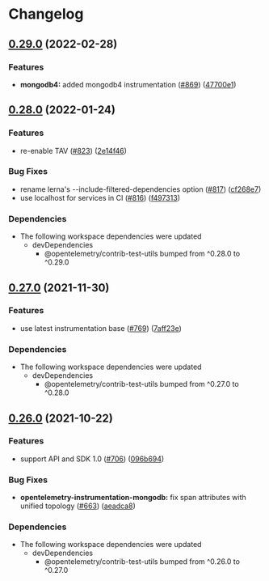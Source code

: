 # Changelog

## [0.29.0](https://www.github.com/open-telemetry/opentelemetry-js-contrib/compare/instrumentation-mongodb-v0.28.0...instrumentation-mongodb-v0.29.0) (2022-02-28)


### Features

* **mongodb4:** added mongodb4 instrumentation ([#869](https://www.github.com/open-telemetry/opentelemetry-js-contrib/issues/869)) ([47700e1](https://www.github.com/open-telemetry/opentelemetry-js-contrib/commit/47700e10dc6e4bd9ba0255cae85dec07ab4dd448))

## [0.28.0](https://www.github.com/open-telemetry/opentelemetry-js-contrib/compare/instrumentation-mongodb-v0.27.0...instrumentation-mongodb-v0.28.0) (2022-01-24)


### Features

* re-enable TAV ([#823](https://www.github.com/open-telemetry/opentelemetry-js-contrib/issues/823)) ([2e14f46](https://www.github.com/open-telemetry/opentelemetry-js-contrib/commit/2e14f46b3f7221ae51ffa12313997f007c300e21))


### Bug Fixes

* rename lerna's --include-filtered-dependencies option ([#817](https://www.github.com/open-telemetry/opentelemetry-js-contrib/issues/817)) ([cf268e7](https://www.github.com/open-telemetry/opentelemetry-js-contrib/commit/cf268e7a92b7800ad6dbec9ca77466f9ee03ee1a))
* use localhost for services in CI ([#816](https://www.github.com/open-telemetry/opentelemetry-js-contrib/issues/816)) ([f497313](https://www.github.com/open-telemetry/opentelemetry-js-contrib/commit/f4973133e86549bbca301983085cc67788a10acd))


### Dependencies

* The following workspace dependencies were updated
  * devDependencies
    * @opentelemetry/contrib-test-utils bumped from ^0.28.0 to ^0.29.0

## [0.27.0](https://www.github.com/open-telemetry/opentelemetry-js-contrib/compare/instrumentation-mongodb-v0.26.0...instrumentation-mongodb-v0.27.0) (2021-11-30)


### Features

* use latest instrumentation base ([#769](https://www.github.com/open-telemetry/opentelemetry-js-contrib/issues/769)) ([7aff23e](https://www.github.com/open-telemetry/opentelemetry-js-contrib/commit/7aff23ebebbe209fa3b78c2e7f513c9cd2231be4))


### Dependencies

* The following workspace dependencies were updated
  * devDependencies
    * @opentelemetry/contrib-test-utils bumped from ^0.27.0 to ^0.28.0

## [0.26.0](https://www.github.com/open-telemetry/opentelemetry-js-contrib/compare/instrumentation-mongodb-v0.25.0...instrumentation-mongodb-v0.26.0) (2021-10-22)


### Features

* support API and SDK 1.0 ([#706](https://www.github.com/open-telemetry/opentelemetry-js-contrib/issues/706)) ([096b694](https://www.github.com/open-telemetry/opentelemetry-js-contrib/commit/096b694bbc3079f0ab4ee0462869b10eb8185202))


### Bug Fixes

* **opentelemetry-instrumentation-mongodb:** fix span attributes with unified topology ([#663](https://www.github.com/open-telemetry/opentelemetry-js-contrib/issues/663)) ([aeadca8](https://www.github.com/open-telemetry/opentelemetry-js-contrib/commit/aeadca8da626164828852489ab749dfd0aa1d981))



### Dependencies

* The following workspace dependencies were updated
  * devDependencies
    * @opentelemetry/contrib-test-utils bumped from ^0.26.0 to ^0.27.0
